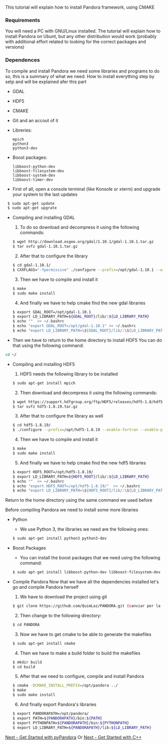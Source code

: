 
This tutorial will explain how to install Pandora framework, using CMAKE

### Requirements
You will need a PC with GNU/Linux installed. The tutorial will explain how to install Pandora on Ubunt, but any other distribution would work (probably with additional effort related to looking for the correct packages and versions)

### Dependences

To compile and install Pandora we need some libraries and programs to do so, this is a summary of what we need. How to install everything step by setp and will be explained afer this part

* GDAL
* HDF5
* CMAKE
* Git and an accout of it
* Libreries:
	
	```
	mpich
	python3 
	python3-dev
	```
	
* Boost packages:
	
	```
	libboost-python-dev 
	libboost-filesystem-dev 
	libboost-system-dev 
	libboost-timer-dev
	```


- First of all, open a console terminal (like Konsole or xterm) and upgrade your system to the last updates

```bash
 $ sudo apt-get update
 $ sudo apt-get upgrate
```

- Compiling and installing GDAL
	1. To do so download and decompress it using the following commands:

	```bash
	$ wget http://download.osgeo.org/gdal/1.10.1/gdal-1.10.1.tar.gz
	$ tar xvfz gdal-1.10.1.tar.gz
	```

	2. After that to configure the library

	```bash
	$ cd gdal-1.10.1/
	$ CXXFLAGS="-fpermissive" ./configure --prefix=/opt/gdal-1.10.1 --with-pcraster=internal --with-png=internal --with-libtiff=internal --with-geotiff=internal --with-jpeg=internal --with-gif=internal --with-netcdf=no --enable-debug
	```

	3. Then we have to compile and install it

	```bash
	$ make
	$ sudo make install
	```

	4. And finally we have to help cmake find the new gdal libraries

	```bash
	$ export GDAL_ROOT=/opt/gdal-1.10.1
	$ export LD_LIBRARY_PATH=${GDAL_ROOT}/lib/:${LD_LIBRARY_PATH}
	$ echo ""  >> ~/.bashrc
	$ echo "export GDAL_ROOT=/opt/gdal-1.10.1" >> ~/.bashrc	
	$ echo "export LD_LIBRARY_PATH=\${GDAL_ROOT}/lib/:\${LD_LIBRARY_PATH}" >> ~/.bashrc
	```
	
- Then we have to return to the home directory to install HDF5
You can do that using the following command:

```bash
cd ~/
```

- Compiling and installing HDF5
	1. HDF5 needs the following library to be installed

	```bash
	$ sudo apt-get install mpich
	```
	2. Then download and decompress it using the following commands:

	```bash
	$ wget https://support.hdfgroup.org/ftp/HDF5/releases/hdf5-1.8/hdf5-1.8.19/src/hdf5-1.8.19.tar.gz	
	$ tar xvfz hdf5-1.8.19.tar.gz
	```

	3. After that to configure the library as well

	```bash
	$ cd hdf5-1.8.19/
	$ ./configure --prefix=/opt/hdf5-1.8.19 --enable-fortran --enable-parallel --enable-debug=all	
	```

	4. Then we have to compile and install it

	```bash
	$ make
	$ sudo make install
	```

	5. And finally we have to help cmake find the new hdf5 libraries

	```bash
	$ export HDF5_ROOT=/opt/hdf5-1.8.19/
	$ export LD_LIBRARY_PATH=${HDF5_ROOT}/lib/:${LD_LIBRARY_PATH}
	$ echo ""  >> ~/.bashrc
	$ echo "export HDF5_ROOT=/opt/hdf5-1.8.19/"  >> ~/.bashrc
	$ echo "export LD_LIBRARY_PATH=\${HDF5_ROOT}/lib/:\${LD_LIBRARY_PATH}" >> ~/.bashrc
	```

Return to the home directory using the same command we used before

Before compiling Pandora we need to install some more libraries

- Python
	* We use Python 3, the libraries we need are the following ones:

	```bash
	$ sudo apt-get install python3 python3-dev
	```

- Boost Packages
	* You can install the boost packages that we need using the following command:

	```bash
	$ sudo apt-get install libboost-python-dev libboost-filesystem-dev libboost-system-dev libboost-timer-dev
	```

- Compile Pandora
Now that we have all the dependencies installed let's go and compile Pandora herself
	
	1. We have to download the project using git

	```bash
	$ git clone https://github.com/QuimLaz/PANDORA.git (canviar per la master quan fem el merge)
	```
	
	2. Then change to the following directory:
	
	```bash
	$ cd PANDORA
	```

	3. Now we have to get cmake to be able to generate the makefiles

	```bash
	$ sudo apt-get install cmake
	```
	
	4. Then we have to make a build folder to build the makefiles

	```bash
	$ mkdir build
	$ cd build
	```
	
	5. After that we need to configure, compile and install Pandora

	```bash
	$ cmake -DCMAKE_INSTALL_PREFIX=/opt/pandora ../
	$ make
	$ sudo make install
	```
	
	6. And finally export Pandora's libraries

	```bash
	$ export PANDORAPATH=/opt/pandora/
	$ export PATH=${PANDORAPATH}/bin:${PATH}
	$ export PYTHONPATH=${PANDORAPATH}/bin:${PYTHONPATH}
	$ export LD_LIBRARY_PATH=${PANDORAPATH}/lib:${LD_LIBRARY_PATH}
	```

        
[Next - Get Started with pyPandora](01_getting_started_pyPandora.md)
Or [Next - Get Started with C++](02_getting_started_pandora.md)

